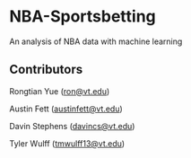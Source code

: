 # NBA-Sportsbetting
An analysis of NBA data with machine learning 

## Contributors
Rongtian Yue (ron@vt.edu)

Austin Fett (austinfett@vt.edu)

Davin Stephens (davincs@vt.edu)

Tyler Wulff (tmwulff13@vt.edu)
